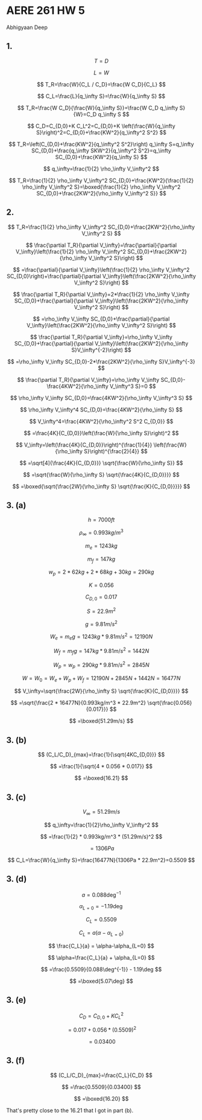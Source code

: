 # AERE 261 HW 5

Abhigyaan Deep

## 1.

$$
T=D
$$

$$
L=W
$$

$$
T_R=\frac{W}{C_L / C_D}=\frac{W C_D}{C_L}
$$

$$
C_L=\frac{L}{q_\infty S}=\frac{W}{q_\infty S}
$$

$$
T_R=\frac{W C_D}{\frac{W}{q_\infty S}}=\frac{W C_D q_\infty S}{W}=C_D q_\infty S
$$

$$
C_D=C_{D,0}+K C_L^2=C_{D,0}+K \left(\frac{W}{q_\infty S}\right)^2=C_{D,0}+\frac{KW^2}{q_\infty^2 S^2}
$$

$$
T_R=\left(C_{D,0}+\frac{KW^2}{q_\infty^2 S^2}\right) q_\infty S=q_\infty SC_{D,0}+\frac{q_\infty SKW^2}{q_\infty^2 S^2}=q_\infty SC_{D,0}+\frac{KW^2}{q_\infty S}
$$

$$
q_\infty=\frac{1}{2} \rho_\infty V_\infty^2
$$

$$
T_R=\frac{1}{2} \rho_\infty V_\infty^2 SC_{D,0}+\frac{KW^2}{\frac{1}{2} \rho_\infty V_\infty^2 S}=\boxed{\frac{1}{2} \rho_\infty V_\infty^2 SC_{D,0}+\frac{2KW^2}{\rho_\infty V_\infty^2 S}}
$$

## 2.

$$
T_R=\frac{1}{2} \rho_\infty V_\infty^2 SC_{D,0}+\frac{2KW^2}{\rho_\infty V_\infty^2 S}
$$

$$
\frac{\partial T_R}{\partial V_\infty}=\frac{\partial}{\partial V_\infty}\left(\frac{1}{2} \rho_\infty V_\infty^2 SC_{D,0}+\frac{2KW^2}{\rho_\infty V_\infty^2 S}\right)
$$

$$
=\frac{\partial}{\partial V_\infty}\left(\frac{1}{2} \rho_\infty V_\infty^2 SC_{D,0}\right)+\frac{\partial}{\partial V_\infty}\left(\frac{2KW^2}{\rho_\infty V_\infty^2 S}\right)
$$

$$
\frac{\partial T_R}{\partial V_\infty}=2*\frac{1}{2} \rho_\infty V_\infty SC_{D,0}+\frac{\partial}{\partial V_\infty}\left(\frac{2KW^2}{\rho_\infty V_\infty^2 S}\right)
$$

$$
=\rho_\infty V_\infty SC_{D,0}+\frac{\partial}{\partial V_\infty}\left(\frac{2KW^2}{\rho_\infty V_\infty^2 S}\right)
$$

$$
\frac{\partial T_R}{\partial V_\infty}=\rho_\infty V_\infty SC_{D,0}+\frac{\partial}{\partial V_\infty}\left(\frac{2KW^2}{\rho_\infty S}V_\infty^{-2}\right)
$$

$$
=\rho_\infty V_\infty SC_{D,0}-2*\frac{2KW^2}{\rho_\infty S}V_\infty^{-3}
$$

$$
\frac{\partial T_R}{\partial V_\infty}=\rho_\infty V_\infty SC_{D,0}-\frac{4KW^2}{\rho_\infty V_\infty^3 S}=0
$$

$$
\rho_\infty V_\infty SC_{D,0}=\frac{4KW^2}{\rho_\infty V_\infty^3 S}
$$

$$
\rho_\infty V_\infty^4 SC_{D,0}=\frac{4KW^2}{\rho_\infty S}
$$

$$
V_\infty^4=\frac{4KW^2}{\rho_\infty^2 S^2 C_{D,0}}
$$

$$
=\frac{4K}{C_{D,0}}\left(\frac{W}{\rho_\infty S}\right)^2
$$

$$
V_\infty=\left(\frac{4K}{C_{D,0}}\right)^{\frac{1}{4}} \left(\frac{W}{\rho_\infty S}\right)^{\frac{2}{4}}
$$

$$
=\sqrt[4]{\frac{4K}{C_{D,0}}} \sqrt{\frac{W}{\rho_\infty S}}
$$

$$
=\sqrt{\frac{W}{\rho_\infty S} \sqrt{\frac{4K}{C_{D,0}}}}
$$

$$
=\boxed{\sqrt{\frac{2W}{\rho_\infty S} \sqrt{\frac{K}{C_{D,0}}}}}
$$

## 3. (a)

$$
h=7000ft
$$

$$
\rho_\infty=0.993kg/m^3
$$

$$
m_e=1243kg
$$

$$
m_f=147kg
$$

$$
w_p=2*62kg+2*68kg+30kg=290kg
$$

$$
K=0.056
$$

$$
C_{D,0}=0.017
$$

$$
S=22.9m^2
$$

$$
g=9.81m/s^2
$$

$$
W_e=m_eg=1243kg*9.81m/s^2=12190N
$$

$$
W_f=m_fg=147kg*9.81m/s^2=1442N
$$

$$
W_p=w_p=290kg*9.81m/s^2=2845N
$$

$$
W=W_0=W_e+W_p+W_f=12190N+2845N+1442N=16477N
$$

$$
V_\infty=\sqrt{\frac{2W}{\rho_\infty S} \sqrt{\frac{K}{C_{D,0}}}}
$$

$$
=\sqrt{\frac{2 * 16477N}{0.993kg/m^3 * 22.9m^2} \sqrt{\frac{0.056}{0.017}}}
$$

$$
=\boxed{51.29m/s}
$$

## 3. (b)

$$
(C_L/C_D)_{max}=\frac{1}{\sqrt{4KC_{D,0}}}
$$

$$
=\frac{1}{\sqrt{4 * 0.056 * 0.017}}
$$

$$
=\boxed{16.21}
$$

## 3. (c)

$$
V_\infty=51.29m/s
$$

$$
q_\infty=\frac{1}{2}\rho_\infty V_\infty^2
$$

$$
=\frac{1}{2} * 0.993kg/m^3 * (51.29m/s)^2
$$

$$
=1306Pa
$$

$$
C_L=\frac{W}{q_\infty S}=\frac{16477N}{1306Pa * 22.9m^2}=0.5509
$$

## 3. (d)

$$
a = 0.088\deg^{-1}
$$

$$
\alpha_{L=0}=-1.19\deg
$$

$$
C_L=0.5509
$$

$$
C_L = a(\alpha-\alpha_{L=0})
$$

$$
\frac{C_L}{a} = \alpha-\alpha_{L=0}
$$

$$
\alpha=\frac{C_L}{a} + \alpha_{L=0}
$$

$$
=\frac{0.5509}{0.088\deg^{-1}} - 1.19\deg
$$

$$
=\boxed{5.07\deg}
$$

## 3. (e)

$$
C_D=C_{D,0}+K C_L^2
$$

$$
=0.017 + 0.056 * (0.5509)^2
$$

$$
=0.03400
$$

## 3. (f)

$$
(C_L/C_D)_{max}=\frac{C_L}{C_D}
$$

$$
=\frac{0.5509}{0.03400}
$$

$$
=\boxed{16.20}
$$

That's pretty close to the $16.21$ that I got in part (b).
